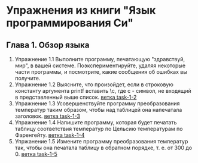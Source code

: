 # Упражнения из книги "Язык программирования Си"
## Глава 1. Обзор языка
1. Упражнение 1.1 Выполните программу, печатающую "здравствуй, мир", в вашей системе. Поэкспериментируйте, удаляя некоторые части программы, и посмотрите, какие сообщения об ошибках вы получите.
2. Упражнение 1.2 Выясните, что произойдет, если в строковую константу аргумента printf вставить \с, где с - символ, не входящий в представленный выше список. [ветка task-1-2](https://github.com/SeregaNag/C-tasks/tree/task-1-2)
3. Упражнение 1.3 Усовершенствуйте программу преобразования температур таким образом, чтобы над таблицей она напечатала заголовок. [ветка task-1-3](https://github.com/SeregaNag/C-tasks/tree/task-1-3)
4. Упражнение 1.4 Напишите программу, которая будет печатать таблицу соответствия температур по Цельсию температурам по Фаренгейту. [ветка task-1-4](https://github.com/SeregaNag/C-tasks/tree/task-1-4)
5. Упржанение 1.5 Измените программу преобразования температур так, чтобы она печатала таблицу в обратном порядке, т. е. от 300 до 0. [ветка task-1-5](https://github.com/SeregaNag/C-tasks/tree/task-1-5)
